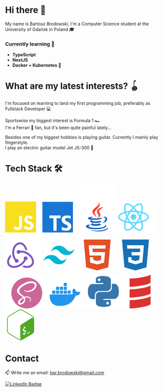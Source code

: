 # Hi there 👋

My name is Bartosz Brodowski, I'm a Computer Science student at the University of Gdańsk in Poland :mortar_board:
<br/>

### Currently learning :seedling:

- **TypeScript**
- **NextJS**
- **Docker + Kubernetes** :whale:

# What are my latest interests? :yo_yo:

I'm focused on learning to land my first programming job, preferably as Fullstack Developer :computer:

Sportswise my biggest interest is Formula 1 :racing_car:  
I'm a Ferrari :racehorse: fan, but it's been quite painful lately...

Besides one of my biggest hobbies is playing guitar. Currently I mainly play fingerstyle.  
I play an electric guitar model Jet JS-300 :guitar:

# Tech Stack :hammer_and_wrench:

<div float="left">
  <img src="./icons/JavaScript.svg" alt="JavaScript">
  <img src="./icons/Typescript.svg" alt="Typescript">
  <img src="./icons/Java.svg" alt="Java">
  <img src="./icons/React.svg" alt="React">
  <img src="./icons/Redux.svg" alt="Redux">
  <img src="./icons/TailwindCSS.svg" alt="TailwindCSS">
  <img src="./icons/HTML.svg" alt="HTML5">
  <img src="./icons/CSS.svg" alt="CSS">
  <img src="./icons/SASS.svg" alt="SASS">
  <img src="./icons/Docker.svg" alt="Docker">
  <img src="./icons/Python.svg" alt="Python">
  <img src="./icons/Scala.svg" alt="Scala">
  <img src="./icons/Bash.svg" alt="Bash">
</div>

# Contact

:mailbox: Write me an email: bar.brodowski@gmail.com

<div id="badges">
  <a href="https://www.linkedin.com/in/bartoszbrodowski/">
    <img src="https://img.shields.io/badge/LinkedIn-blue?style=for-the-badge&logo=linkedin&logoColor=white" alt="LinkedIn Badge"/>
  </a>
</div>

